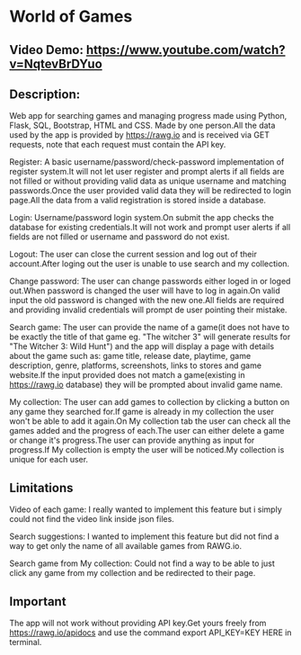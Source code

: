# World of Games
## Video Demo:  https://www.youtube.com/watch?v=NqtevBrDYuo
## Description:
Web app for searching games and managing progress made using Python, Flask, SQL, Bootstrap, HTML and CSS.
Made by one person.All the data used by the app is provided by https://rawg.io and is received via GET requests, note that each request must contain the API key.

Register: A basic username/password/check-password implementation of register system.It will not let user register and prompt alerts if all fields are not filled or without providing valid data as unique username and matching passwords.Once the user provided valid data they will be redirected to login page.All the data from a valid registration is stored inside a database.

Login: Username/password login system.On submit the app checks the database for existing credentials.It will not work and prompt user alerts if all fields are not filled or username and password do not exist.

Logout: The user can close the current session and log out of their account.After loging out the user is unable to use search and my collection.

Change password: The user can change passwords either loged in or loged out.When password is changed the user will have to log in again.On valid input the old password is changed with the new one.All fields are required and providing invalid credentials will prompt de user pointing their mistake.

Search game: The user can provide the name of a game(it does not have to be exactly the title of that game eg. "The witcher 3" will generate results for "The Witcher 3: Wild Hunt") and the app will display a page with details about the game such as: game title, release date, playtime, game description, genre, platforms, screenshots, links to stores and game website.If the input provided does not match a game(existing in https://rawg.io database) they will be prompted about invalid game name.

My collection: The user can add games to collection by clicking a button on any game they searched for.If game is already in my collection the user won't be able to add it again.On My collection tab the user can check all the games added and the progress of each.The user can either delete a game or change it's progress.The user can provide anything as input for progress.If My collection is empty the user will be noticed.My collection is unique for each user.

## Limitations
Video of each game: I really wanted to implement this feature but i simply could not find the video link inside json files.

Search suggestions: I wanted to implement this feature but did not find a way to get only the name of all available games from RAWG.io.

Search game from My collection: Could not find a way to be able to just click any game from my collection and be redirected to their page.

## Important
The app will not work without providing API key.Get yours freely from https://rawg.io/apidocs and use the command export API_KEY=KEY HERE in terminal.